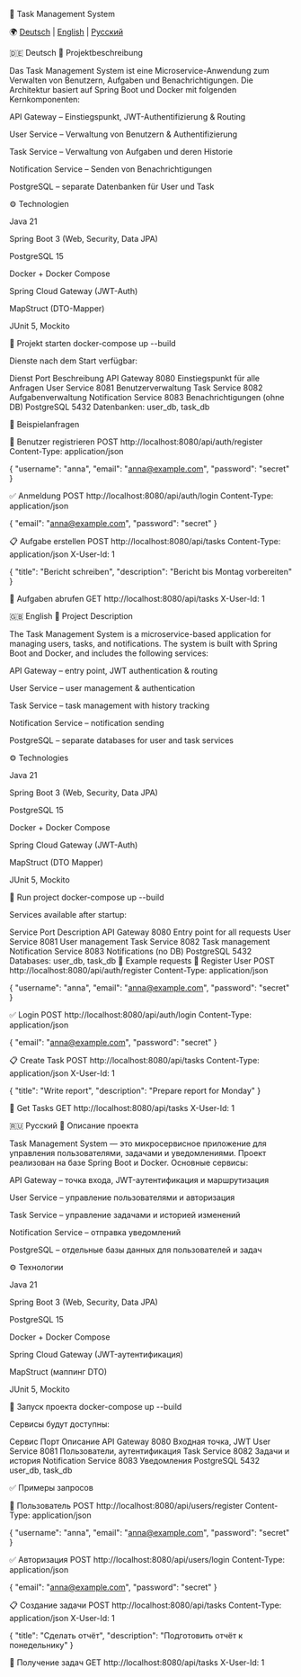 📘 Task Management System

🌍 [Deutsch](#-deutsch) | [English](#-english) | [Русский](#-русский)  

🇩🇪 Deutsch
📖 Projektbeschreibung

Das Task Management System ist eine Microservice-Anwendung zum Verwalten von Benutzern, Aufgaben und Benachrichtigungen.
Die Architektur basiert auf Spring Boot und Docker mit folgenden Kernkomponenten:

API Gateway – Einstiegspunkt, JWT-Authentifizierung & Routing

User Service – Verwaltung von Benutzern & Authentifizierung

Task Service – Verwaltung von Aufgaben und deren Historie

Notification Service – Senden von Benachrichtigungen

PostgreSQL – separate Datenbanken für User und Task

⚙️ Technologien

Java 21

Spring Boot 3 (Web, Security, Data JPA)

PostgreSQL 15

Docker + Docker Compose

Spring Cloud Gateway (JWT-Auth)

MapStruct (DTO-Mapper)

JUnit 5, Mockito

🚀 Projekt starten
docker-compose up --build


Dienste nach dem Start verfügbar:

Dienst	Port	Beschreibung
API Gateway	8080	Einstiegspunkt für alle Anfragen
User Service	8081	Benutzerverwaltung
Task Service	8082	Aufgabenverwaltung
Notification Service	8083	Benachrichtigungen (ohne DB)
PostgreSQL	5432	Datenbanken: user_db, task_db

📌 Beispielanfragen

👤 Benutzer registrieren
POST http://localhost:8080/api/auth/register
Content-Type: application/json

{
  "username": "anna",
  "email": "anna@example.com",
  "password": "secret"
}

✅ Anmeldung
POST http://localhost:8080/api/auth/login
Content-Type: application/json

{
  "email": "anna@example.com",
  "password": "secret"
}

📋 Aufgabe erstellen
POST http://localhost:8080/api/tasks
Content-Type: application/json
X-User-Id: 1

{
  "title": "Bericht schreiben",
  "description": "Bericht bis Montag vorbereiten"
}

📖 Aufgaben abrufen
GET http://localhost:8080/api/tasks
X-User-Id: 1

🇬🇧 English
📖 Project Description

The Task Management System is a microservice-based application for managing users, tasks, and notifications.
The system is built with Spring Boot and Docker, and includes the following services:

API Gateway – entry point, JWT authentication & routing

User Service – user management & authentication

Task Service – task management with history tracking

Notification Service – notification sending

PostgreSQL – separate databases for user and task services

⚙️ Technologies

Java 21

Spring Boot 3 (Web, Security, Data JPA)

PostgreSQL 15

Docker + Docker Compose

Spring Cloud Gateway (JWT-Auth)

MapStruct (DTO Mapper)

JUnit 5, Mockito

🚀 Run project
docker-compose up --build


Services available after startup:

Service	Port	Description
API Gateway	8080	Entry point for all requests
User Service	8081	User management
Task Service	8082	Task management
Notification Service	8083	Notifications (no DB)
PostgreSQL	5432	Databases: user_db, task_db
📌 Example requests
👤 Register User
POST http://localhost:8080/api/auth/register
Content-Type: application/json

{
  "username": "anna",
  "email": "anna@example.com",
  "password": "secret"
}

✅ Login
POST http://localhost:8080/api/auth/login
Content-Type: application/json

{
  "email": "anna@example.com",
  "password": "secret"
}

📋 Create Task
POST http://localhost:8080/api/tasks
Content-Type: application/json
X-User-Id: 1

{
  "title": "Write report",
  "description": "Prepare report for Monday"
}

📖 Get Tasks
GET http://localhost:8080/api/tasks
X-User-Id: 1

🇷🇺 Русский
📖 Описание проекта

Task Management System — это микросервисное приложение для управления пользователями, задачами и уведомлениями.
Проект реализован на базе Spring Boot и Docker. Основные сервисы:

API Gateway – точка входа, JWT-аутентификация и маршрутизация

User Service – управление пользователями и авторизация

Task Service – управление задачами и историей изменений

Notification Service – отправка уведомлений

PostgreSQL – отдельные базы данных для пользователей и задач

⚙️ Технологии

Java 21

Spring Boot 3 (Web, Security, Data JPA)

PostgreSQL 15

Docker + Docker Compose

Spring Cloud Gateway (JWT-аутентификация)

MapStruct (маппинг DTO)

JUnit 5, Mockito

🚀 Запуск проекта
docker-compose up --build


Сервисы будут доступны:

Сервис	Порт	Описание
API Gateway	8080	Входная точка, JWT
User Service	8081	Пользователи, аутентификация
Task Service	8082	Задачи и история
Notification Service	8083	Уведомления
PostgreSQL	5432	user_db, task_db

✅ Примеры запросов

👤 Пользователь
POST http://localhost:8080/api/users/register
Content-Type: application/json

{
  "username": "anna",
  "email": "anna@example.com",
  "password": "secret"
}

✅ Авторизация
POST http://localhost:8080/api/users/login
Content-Type: application/json

{
  "email": "anna@example.com",
  "password": "secret"
}

📋 Создание задачи
POST http://localhost:8080/api/tasks
Content-Type: application/json
X-User-Id: 1

{
  "title": "Сделать отчёт",
  "description": "Подготовить отчёт к понедельнику"
}

📖 Получение задач
GET http://localhost:8080/api/tasks
X-User-Id: 1


